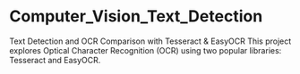 # Computer_Vision_Text_Detection
Text Detection and OCR Comparison with Tesseract &amp; EasyOCR  This project explores Optical Character Recognition (OCR) using two popular libraries: Tesseract and EasyOCR.
